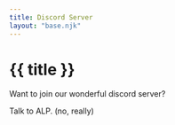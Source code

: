 ```yaml
---
title: Discord Server
layout: "base.njk"
---
```


# {{ title }}

Want to join our wonderful discord server?

Talk to ALP. (no, really)
